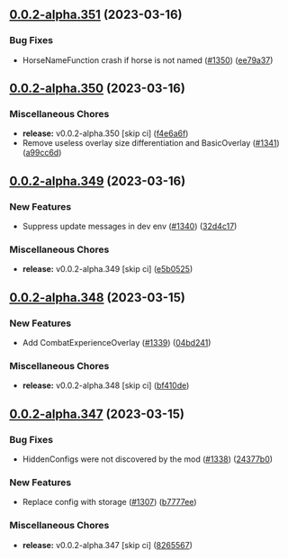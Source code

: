 ## [0.0.2-alpha.351](https://github.com/Wynntils/Artemis/compare/v0.0.2-alpha.350...v0.0.2-alpha.351) (2023-03-16)


### Bug Fixes

* HorseNameFunction crash if horse is not named ([#1350](https://github.com/Wynntils/Artemis/issues/1350)) ([ee79a37](https://github.com/Wynntils/Artemis/commit/ee79a37fda0ed00beacd830a7b7bd63cf8ca52bc))

## [0.0.2-alpha.350](https://github.com/Wynntils/Artemis/compare/v0.0.2-alpha.349...v0.0.2-alpha.350) (2023-03-16)


### Miscellaneous Chores

* **release:** v0.0.2-alpha.350 [skip ci] ([f4e6a6f](https://github.com/Wynntils/Artemis/commit/f4e6a6f310705af06aa5f6ebde294f34af5ed85d))
* Remove useless overlay size differentiation and BasicOverlay ([#1341](https://github.com/Wynntils/Artemis/issues/1341)) ([a99cc6d](https://github.com/Wynntils/Artemis/commit/a99cc6d2c520921670c74e24f0f00af490570286))

## [0.0.2-alpha.349](https://github.com/Wynntils/Artemis/compare/v0.0.2-alpha.348...v0.0.2-alpha.349) (2023-03-16)


### New Features

* Suppress update messages in dev env ([#1340](https://github.com/Wynntils/Artemis/issues/1340)) ([32d4c17](https://github.com/Wynntils/Artemis/commit/32d4c177f887f6c82e3873c082d3a52fb52bf938))


### Miscellaneous Chores

* **release:** v0.0.2-alpha.349 [skip ci] ([e5b0525](https://github.com/Wynntils/Artemis/commit/e5b0525f1020afa1e0bed5fd450c34976d459070))

## [0.0.2-alpha.348](https://github.com/Wynntils/Artemis/compare/v0.0.2-alpha.347...v0.0.2-alpha.348) (2023-03-15)


### New Features

* Add CombatExperienceOverlay ([#1339](https://github.com/Wynntils/Artemis/issues/1339)) ([04bd241](https://github.com/Wynntils/Artemis/commit/04bd241373bd7073261d41df4176bd53144f0e67))


### Miscellaneous Chores

* **release:** v0.0.2-alpha.348 [skip ci] ([bf410de](https://github.com/Wynntils/Artemis/commit/bf410de3f58de29ac1d89b53cba34b3ee12e094b))

## [0.0.2-alpha.347](https://github.com/Wynntils/Artemis/compare/v0.0.2-alpha.346...v0.0.2-alpha.347) (2023-03-15)


### Bug Fixes

* HiddenConfigs were not discovered by the mod ([#1338](https://github.com/Wynntils/Artemis/issues/1338)) ([24377b0](https://github.com/Wynntils/Artemis/commit/24377b0094296057b9e57d30bda3f00194f405bc))


### New Features

* Replace config with storage ([#1307](https://github.com/Wynntils/Artemis/issues/1307)) ([b7777ee](https://github.com/Wynntils/Artemis/commit/b7777ee1eac49025d64903fe924b7869481141c6))


### Miscellaneous Chores

* **release:** v0.0.2-alpha.347 [skip ci] ([8265567](https://github.com/Wynntils/Artemis/commit/8265567d2f59c012ef959c21fd429077a89a0d2d))

